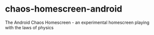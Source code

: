 chaos-homescreen-android
========================

The Android Chaos Homescreen - an experimental homescreen playing with the laws of physics
